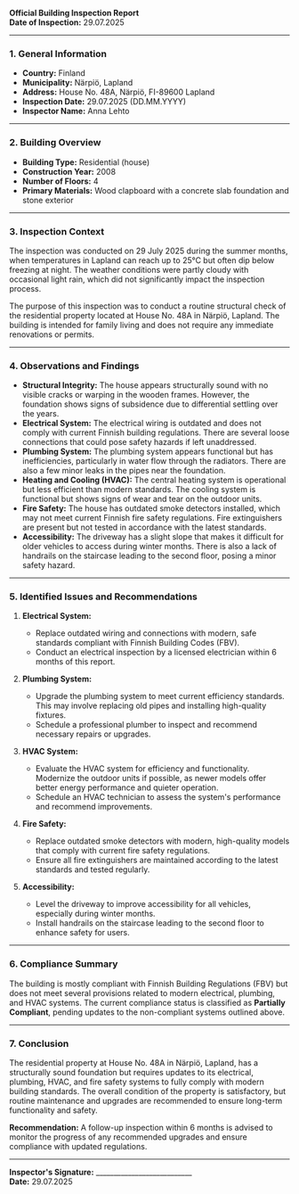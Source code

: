 

**Official Building Inspection Report**  
**Date of Inspection:** 29.07.2025  

---

### **1. General Information**  
- **Country:** Finland  
- **Municipality:** Närpiö, Lapland  
- **Address:** House No. 48A, Närpiö, FI-89600 Lapland  
- **Inspection Date:** 29.07.2025 (DD.MM.YYYY)  
- **Inspector Name:** Anna Lehto  

---

### **2. Building Overview**  
- **Building Type:** Residential (house)  
- **Construction Year:** 2008  
- **Number of Floors:** 4  
- **Primary Materials:** Wood clapboard with a concrete slab foundation and stone exterior  

---

### **3. Inspection Context**  
The inspection was conducted on 29 July 2025 during the summer months, when temperatures in Lapland can reach up to 25°C but often dip below freezing at night. The weather conditions were partly cloudy with occasional light rain, which did not significantly impact the inspection process.

The purpose of this inspection was to conduct a routine structural check of the residential property located at House No. 48A in Närpiö, Lapland. The building is intended for family living and does not require any immediate renovations or permits.  

---

### **4. Observations and Findings**  
- **Structural Integrity:** The house appears structurally sound with no visible cracks or warping in the wooden frames. However, the foundation shows signs of subsidence due to differential settling over the years.  
- **Electrical System:** The electrical wiring is outdated and does not comply with current Finnish building regulations. There are several loose connections that could pose safety hazards if left unaddressed.  
- **Plumbing System:** The plumbing system appears functional but has inefficiencies, particularly in water flow through the radiators. There are also a few minor leaks in the pipes near the foundation.  
- **Heating and Cooling (HVAC):** The central heating system is operational but less efficient than modern standards. The cooling system is functional but shows signs of wear and tear on the outdoor units.  
- **Fire Safety:** The house has outdated smoke detectors installed, which may not meet current Finnish fire safety regulations. Fire extinguishers are present but not tested in accordance with the latest standards.  
- **Accessibility:** The driveway has a slight slope that makes it difficult for older vehicles to access during winter months. There is also a lack of handrails on the staircase leading to the second floor, posing a minor safety hazard.  

---

### **5. Identified Issues and Recommendations**  
1. **Electrical System:**  
   - Replace outdated wiring and connections with modern, safe standards compliant with Finnish Building Codes (FBV).  
   - Conduct an electrical inspection by a licensed electrician within 6 months of this report.  

2. **Plumbing System:**  
   - Upgrade the plumbing system to meet current efficiency standards. This may involve replacing old pipes and installing high-quality fixtures.  
   - Schedule a professional plumber to inspect and recommend necessary repairs or upgrades.  

3. **HVAC System:**  
   - Evaluate the HVAC system for efficiency and functionality. Modernize the outdoor units if possible, as newer models offer better energy performance and quieter operation.  
   - Schedule an HVAC technician to assess the system's performance and recommend improvements.  

4. **Fire Safety:**  
   - Replace outdated smoke detectors with modern, high-quality models that comply with current fire safety regulations.  
   - Ensure all fire extinguishers are maintained according to the latest standards and tested regularly.  

5. **Accessibility:**  
   - Level the driveway to improve accessibility for all vehicles, especially during winter months.  
   - Install handrails on the staircase leading to the second floor to enhance safety for users.  

---

### **6. Compliance Summary**  
The building is mostly compliant with Finnish Building Regulations (FBV) but does not meet several provisions related to modern electrical, plumbing, and HVAC systems. The current compliance status is classified as **Partially Compliant**, pending updates to the non-compliant systems outlined above.  

---

### **7. Conclusion**  
The residential property at House No. 48A in Närpiö, Lapland, has a structurally sound foundation but requires updates to its electrical, plumbing, HVAC, and fire safety systems to fully comply with modern building standards. The overall condition of the property is satisfactory, but routine maintenance and upgrades are recommended to ensure long-term functionality and safety.  

**Recommendation:** A follow-up inspection within 6 months is advised to monitor the progress of any recommended upgrades and ensure compliance with updated regulations.  

---  
**Inspector's Signature:** ___________________________  
**Date:** 29.07.2025